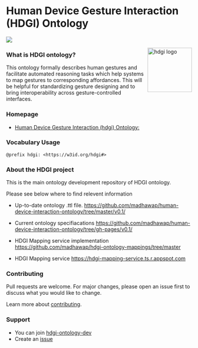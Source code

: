 # Human Device Gesture Interaction (HDGI) Ontology

![](https://img.shields.io/github/issues/madhawap/human-device-gesture-interaction-ontology?color=yellow&style=plastic)

<img src="https://madhawap.github.io/human-device-gesture-interaction-ontology/v0.1/images/hdgiLogo.png" align="right"
     alt="hdgi logo" width="" height="120">

### What is HDGI ontology?
This ontology formally describes human gestures and facilitate automated reasoning tasks which help systems to map gestures to corresponding affordances. This will be helpful for standardizing gesture designing and to bring interoperability across gesture-controlled interfaces.

### Homepage

- [Human Device Gesture Interaction (hdgi) Ontology: ](https://madhawap.github.io/human-device-interaction-ontology/v0.1/index-en.html)

### Vocabulary Usage

    @prefix hdgi: <https://w3id.org/hdgi#>

### About the HDGI project

This is the main ontology development repository of HDGI ontology.

Please see below where to find relevent information

- Up-to-date ontology .ttl file. 
https://github.com/madhawap/human-device-interaction-ontology/tree/master/v0.1/

- Current ontology specifiacations
https://github.com/madhawap/human-device-interaction-ontology/tree/gh-pages/v0.1/

- HDGI Mapping service implementation
https://github.com/madhawap/hdgi-ontology-mappings/tree/master

- HDGI Mapping service
https://hdgi-mapping-service.ts.r.appspot.com

### Contributing
Pull requests are welcome. For major changes, please open an issue first to discuss what you would like to change.

 Learn more about [contributing](https://github.com/madhawap/human-device-interaction-ontology/blob/master/CONTRIBUTING.md).

### Support

- You can join [hdgi-ontology-dev](https://hdgi-ontology.slack.com/archives/C014C6GRWE9)
- Create an [issue](https://github.com/madhawap/human-device-interaction-ontology/issues)



